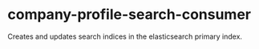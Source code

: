 # company-profile-search-consumer
Creates and updates search indices in the elasticsearch primary index.
